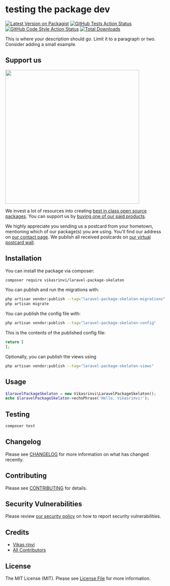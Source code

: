 # testing the package dev

[![Latest Version on Packagist](https://img.shields.io/packagist/v/vikasrinvi/laravel-package-skelaton.svg?style=flat-square)](https://packagist.org/packages/vikasrinvi/laravel-package-skelaton)
[![GitHub Tests Action Status](https://img.shields.io/github/actions/workflow/status/vikasrinvi/laravel-package-skelaton/run-tests.yml?branch=main&label=tests&style=flat-square)](https://github.com/vikasrinvi/laravel-package-skelaton/actions?query=workflow%3Arun-tests+branch%3Amain)
[![GitHub Code Style Action Status](https://img.shields.io/github/actions/workflow/status/vikasrinvi/laravel-package-skelaton/fix-php-code-style-issues.yml?branch=main&label=code%20style&style=flat-square)](https://github.com/vikasrinvi/laravel-package-skelaton/actions?query=workflow%3A"Fix+PHP+code+style+issues"+branch%3Amain)
[![Total Downloads](https://img.shields.io/packagist/dt/vikasrinvi/laravel-package-skelaton.svg?style=flat-square)](https://packagist.org/packages/vikasrinvi/laravel-package-skelaton)

This is where your description should go. Limit it to a paragraph or two. Consider adding a small example.

## Support us

[<img src="https://github-ads.s3.eu-central-1.amazonaws.com/laravel-package-skelaton.jpg?t=1" width="419px" />](https://spatie.be/github-ad-click/laravel-package-skelaton)

We invest a lot of resources into creating [best in class open source packages](https://spatie.be/open-source). You can support us by [buying one of our paid products](https://spatie.be/open-source/support-us).

We highly appreciate you sending us a postcard from your hometown, mentioning which of our package(s) you are using. You'll find our address on [our contact page](https://spatie.be/about-us). We publish all received postcards on [our virtual postcard wall](https://spatie.be/open-source/postcards).

## Installation

You can install the package via composer:

```bash
composer require vikasrinvi/laravel-package-skelaton
```

You can publish and run the migrations with:

```bash
php artisan vendor:publish --tag="laravel-package-skelaton-migrations"
php artisan migrate
```

You can publish the config file with:

```bash
php artisan vendor:publish --tag="laravel-package-skelaton-config"
```

This is the contents of the published config file:

```php
return [
];
```

Optionally, you can publish the views using

```bash
php artisan vendor:publish --tag="laravel-package-skelaton-views"
```

## Usage

```php
$laravelPackageSkelaton = new Vikasrinvi\LaravelPackageSkelaton();
echo $laravelPackageSkelaton->echoPhrase('Hello, Vikasrinvi!');
```

## Testing

```bash
composer test
```

## Changelog

Please see [CHANGELOG](CHANGELOG.md) for more information on what has changed recently.

## Contributing

Please see [CONTRIBUTING](CONTRIBUTING.md) for details.

## Security Vulnerabilities

Please review [our security policy](../../security/policy) on how to report security vulnerabilities.

## Credits

- [Vikas rinvi](https://github.com/vikasrinvi)
- [All Contributors](../../contributors)

## License

The MIT License (MIT). Please see [License File](LICENSE.md) for more information.
